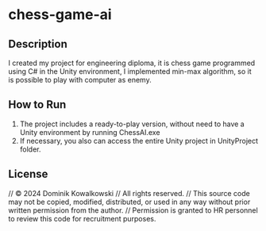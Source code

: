 # chess-game-ai

## Description
I created my project for engineering diploma, it is chess game programmed using C# in the Unity environment, I implemented min-max algorithm, so it is possible to play with computer as enemy.

## How to Run
1. The project includes a ready-to-play version, without need to have a Unity environment by running ChessAI.exe
2. If necessary, you also can access the entire Unity project in UnityProject folder.

## License
// © 2024 Dominik Kowalkowski
// All rights reserved.
// This source code may not be copied, modified, distributed, or used in any way without prior written permission from the author.
// Permission is granted to HR personnel to review this code for recruitment purposes.
